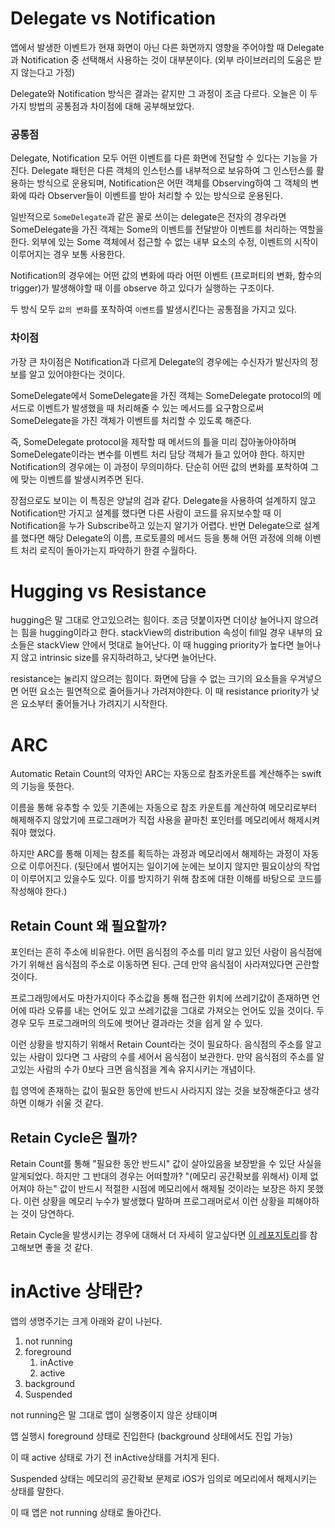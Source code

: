 # Delegate vs Notification

앱에서 발생한 이벤트가 현재 화면이 아닌 다른 화면까지 영향을 주어야할 때 Delegate과 Notification 중 선택해서 사용하는 것이 대부분이다. (외부 라이브러리의 도움은 받지 않는다고 가정)

Delegate와 Notification 방식은 결과는 같지만 그 과정이 조금 다르다. 오늘은 이 두가지 방법의 공통점과 차이점에 대해 공부해보았다.



### 공통점

Delegate, Notification 모두 어떤 이벤트를 다른 화면에 전달할 수 있다는 기능을 가진다. Delegate 패턴은 다른 객체의 인스턴스를 내부적으로 보유하여 그 인스턴스를 활용하는 방식으로 운용되며, Notification은 어떤 객체를 Observing하여 그 객체의 변화에 따라 Observer들이 이벤트를 받아 처리할 수 있는 방식으로 운용된다.

일반적으로 `SomeDelegate`과 같은 꼴로 쓰이는 delegate은 전자의 경우라면 SomeDelegate을 가진 객체는 Some의 이벤트를 전달받아 이벤트를 처리하는 역할을 한다. 외부에 있는 Some 객체에서 접근할 수 없는 내부 요소의 수정, 이벤트의 시작이 이루어지는 경우 보통 사용한다.

Notification의 경우에는 어떤 값의 변화에 따라 어떤 이벤트 (프로퍼티의 변화, 함수의 trigger)가 발생해야할 때 이를 observe 하고 있다가 실행하는 구조이다. 

두 방식 모두 `값의 변화`를 포착하여 `이벤트`를 발생시킨다는 공통점을 가지고 있다.



### 차이점

가장 큰 차이점은 Notification과 다르게 Delegate의 경우에는 수신자가 발신자의 정보를 알고 있어야한다는 것이다.

SomeDelegate에서 SomeDelegate을 가진 객체는 SomeDelegate protocol의 메서드로 이벤트가 발생했을 때 처리해줄 수 있는 메서드를 요구함으로써 SomeDelegate을 가진 객체가 이벤트를 처리할 수 있도록 해준다.

즉, SomeDelegate protocol을 제작할 때 메서드의 틀을 미리 잡아놓아야하며 SomeDelegate이라는 변수를 이벤트 처리 담당 객체가 들고 있어야 한다. 하지만 Notification의 경우에는 이 과정이 무의미하다. 단순히 어떤 값의 변화를 포착하여 그에 맞는 이벤트를 발생시켜주면 된다. 

장점으로도 보이는 이 특징은 양날의 검과 같다. Delegate을 사용하여 설계하지 않고 Notification만 가지고 설계를 했다면 다른 사람이 코드를 유지보수할 때 이 Notification을 누가 Subscribe하고 있는지 알기가 어렵다. 반면 Delegate으로 설계를 했다면 해당 Delegate의 이름, 프로토콜의 메서드 등을 통해 어떤 과정에 의해 이벤트 처리 로직이 돌아가는지 파악하기 한결 수월하다.


# Hugging vs Resistance

hugging은 말 그대로 안고있으려는 힘이다. 조금 덧붙이자면 더이상 늘어나지 않으려는 힘을 hugging이라고 한다. stackView의 distribution 속성이 fill일 경우 내부의 요소들은 stackView 안에서 멋대로 늘어난다. 이 때 hugging priority가 높다면 늘어나지 않고 intrinsic size를 유지하려하고, 낮다면 늘어난다.



resistance는 눌리지 않으려는 힘이다. 화면에 담을 수 없는 크기의 요소들을 우겨넣으면 어떤 요소는 필연적으로 줄어들거나 가려져야한다. 이 때 resistance priority가 낮은 요소부터 줄어들거나 가려지기 시작한다.

# ARC

Automatic Retain Count의 약자인 ARC는 자동으로 참조카운트를 계산해주는 swift의 기능을 뜻한다.

이름을 통해 유추할 수 있듯 기존에는 자동으로 참조 카운트를 계산하여 메모리로부터 해제해주지 않았기에 프로그래머가 직접 사용을 끝마친 포인터를 메모리에서 해제시켜줘야 했었다.

하지만 ARC를 통해 이제는 참조를 획득하는 과정과 메모리에서 해제하는 과정이 자동으로 이루어진다. (뒷단에서 벌어지는 일이기에 눈에는 보이지 않지만 필요이상의 작업이 이루어지고 있을수도 있다. 이를 방지하기 위해 참조에 대한 이해를 바탕으로 코드를 작성해야 한다.)



## Retain Count 왜 필요할까?

포인터는 흔히 주소에 비유한다. 어떤 음식점의 주소를 미리 알고 있던 사람이 음식점에 가기 위해선 음식점의 주소로 이동하면 된다. 근데 만약 음식점이 사라져있다면 곤란할 것이다.

프로그래밍에서도 마찬가지이다 주소값을 통해 접근한 위치에 쓰레기값이 존재하면 언어에 따라 오류를 내는 언어도 있고 쓰레기값을 그대로 가져오는 언어도 있을 것이다. 두 경우 모두 프로그래머의 의도에 벗어난 결과라는 것을 쉽게 알 수 있다.

이런 상황을 방지하기 위해서 Retain Count라는 것이 필요하다. 음식점의 주소를 알고있는 사람이 있다면 그 사람의 수를 세어서 음식점이 보관한다. 만약 음식점의 주소를 알고있는 사람의 수가 0보다 크면 음식점을 계속 유지시키는 개념이다.

힙 영역에 존재하는 값이 필요한 동안에 반드시 사라지지 않는 것을 보장해준다고 생각하면 이해가 쉬울 것 같다.



## Retain Cycle은 뭘까?

Retain Count를 통해 "필요한 동안 반드시" 값이 살아있음을 보장받을 수 있단 사실을 알게되었다. 하지만 그 반대의 경우는 어떠할까? "(메모리 공간확보를 위해서) 이제 없어져야 하는" 값이 반드시 적절한 시점에 메모리에서 해제될 것이라는 보장은 하지 못했다. 이런 상황을 메모리 누수가 발생했다 말하며 프로그래머로서 이런 상황을 피해야하는 것이 당연하다.

Retain Cycle을 발생시키는 경우에 대해서 더 자세히 알고싶다면 [이 레포지토리](https://github.com/godrm/RetainCycleApp)를 참고해보면 좋을 것 같다.


# inActive 상태란?

앱의 생명주기는 크게 아래와 같이 나뉜다.

1. not running
2. foreground
   1. inActive
   2. active
3. background
4. Suspended



not running은 말 그대로 앱이 실행중이지 않은 상태이며

앱 실행시 foreground 상태로 진입한다 (background 상태에서도 진입 가능)

이 때 active 상태로 가기 전 inActive상태를 거치게 된다.

Suspended 상태는 메모리의 공간확보 문제로 iOS가 임의로 메모리에서 해제시키는 상태를 말한다.

이 때 앱은 not running 상태로 돌아간다. 
